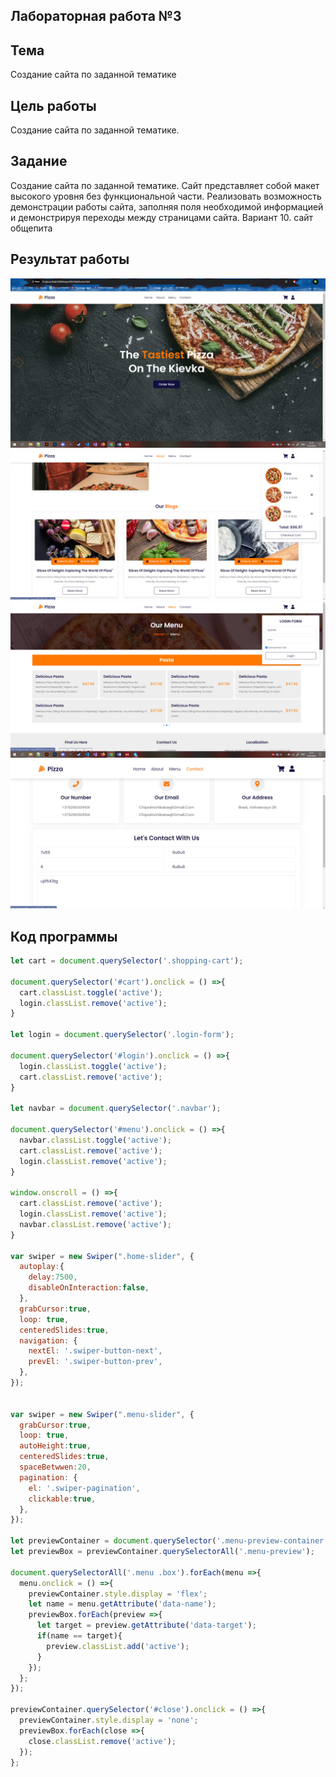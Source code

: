 ## Лабораторная работа №3 <br/> ##

## Тема ##

Создание сайта по заданной тематике

## Цель работы ##

Создание сайта по заданной тематике.

## Задание ##

Создание сайта по заданной тематике. Сайт представляет собой макет высокого уровня без функциональной части. Реализовать возможность демонстрации работы сайта, заполняя поля необходимой информацией и демонстрируя переходы между страницами сайта.
Вариант 10. сайт общепита

## Результат работы ##

![главная страница](./images/1.jpg)
![о компании](./images/2.jpg)
![меню](./images/3.jpg)
![контакты](./images/4.jpg)


## Код программы ##
```js
let cart = document.querySelector('.shopping-cart');

document.querySelector('#cart').onclick = () =>{
  cart.classList.toggle('active');
  login.classList.remove('active');
}

let login = document.querySelector('.login-form');

document.querySelector('#login').onclick = () =>{
  login.classList.toggle('active');
  cart.classList.remove('active');
}

let navbar = document.querySelector('.navbar');

document.querySelector('#menu').onclick = () =>{
  navbar.classList.toggle('active');
  cart.classList.remove('active');
  login.classList.remove('active');
}

window.onscroll = () =>{
  cart.classList.remove('active');
  login.classList.remove('active');
  navbar.classList.remove('active');
}

var swiper = new Swiper(".home-slider", {
  autoplay:{
    delay:7500,
    disableOnInteraction:false,
  },
  grabCursor:true,
  loop: true,
  centeredSlides:true,
  navigation: {
    nextEl: '.swiper-button-next',
    prevEl: '.swiper-button-prev',
  },
});


var swiper = new Swiper(".menu-slider", {
  grabCursor:true,
  loop: true,
  autoHeight:true,
  centeredSlides:true,
  spaceBetwwen:20,
  pagination: {
    el: '.swiper-pagination',
    clickable:true,
  },
});

let previewContainer = document.querySelector('.menu-preview-container');
let previewBox = previewContainer.querySelectorAll('.menu-preview');

document.querySelectorAll('.menu .box').forEach(menu =>{
  menu.onclick = () =>{
    previewContainer.style.display = 'flex';
    let name = menu.getAttribute('data-name');
    previewBox.forEach(preview =>{
      let target = preview.getAttribute('data-target');
      if(name == target){
        preview.classList.add('active');
      }
    });
  };
});

previewContainer.querySelector('#close').onclick = () =>{
  previewContainer.style.display = 'none';
  previewBox.forEach(close =>{
    close.classList.remove('active');
  });
};
```
